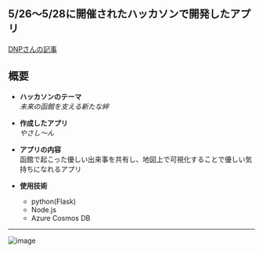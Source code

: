 ## 5/26～5/28に開催されたハッカソンで開発したアプリ

[DNPさんの記事](https://www.dnp.co.jp/biz/theme/ccoe/002/news.html#:~:text=%E3%80%8CHACK%20WITH%20Hakodate%E3%80%8D%E3%82%92%E9%96%8B%E5%82%AC%E3%81%97%E3%81%BE%E3%81%97%E3%81%9F%EF%BC%885/26%2D5/28%EF%BC%89)



  

## 概要

- **ハッカソンのテーマ**  
  *未来の函館を支える新たな絆*

- **作成したアプリ**  
  *やさし〜ん*

- **アプリの内容**  
  函館で起こった優しい出来事を共有し、地図上で可視化することで優しい気持ちになれるアプリ

- **使用技術**
  - python(Flask)
  - Node.js
  - Azure Cosmos DB
---


![image](https://github.com/user-attachments/assets/b54989cf-012d-4072-ab2d-966b2150777c)
